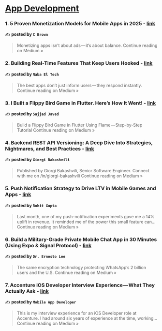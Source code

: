 
<h1><a href=https://medium.com/tag/mobile-app-development/recommended target="_blank" rel="noopener noreferrer">App Development</a></h1>
<h3>1. 5 Proven Monetization Models for Mobile Apps in 2025 - <a href="https://medium.com/@c.brown21109/5-proven-monetization-models-for-mobile-apps-in-2025-df53e5bd6b7f?source=rss------mobile_app_development-5" target="_blank" rel="noopener noreferrer">link</a></h3>

✍️ **posted by `C Brown`**

<blockquote>Monetizing apps isn’t about ads — it’s about balance.
Continue reading on Medium »</blockquote>

<h3>2. Building Real-Time Features That Keep Users Hooked - <a href="https://medium.com/@naba.el.tech/building-real-time-features-that-keep-users-hooked-5f0755697ae7?source=rss------mobile_app_development-5" target="_blank" rel="noopener noreferrer">link</a></h3>

✍️ **posted by `Naba El Tech`**

<blockquote>The best apps don’t just inform users — they respond instantly.
Continue reading on Medium »</blockquote>

<h3>3. I Built a Flippy Bird Game in Flutter. Here’s How It Went! - <a href="https://medium.com/@sajjadmakman/i-built-a-flippy-bird-game-in-flutter-heres-how-it-went-90515b34274f?source=rss------mobile_app_development-5" target="_blank" rel="noopener noreferrer">link</a></h3>

✍️ **posted by `Sajjad Javed `**

<blockquote>Build a Flippy Bird Game in Flutter Using Flame — Step-by-Step Tutorial
Continue reading on Medium »</blockquote>

<h3>4. Backend REST API Versioning: A Deep Dive Into Strategies, Nightmares, and Best Practices - <a href="https://medium.com/@lashagiorgi1233/backend-rest-api-versioning-a-deep-dive-into-strategies-nightmares-and-best-practices-568438d66dbc?source=rss------mobile_app_development-5" target="_blank" rel="noopener noreferrer">link</a></h3>

✍️ **posted by `Giorgi Bakashvili`**

<blockquote>Published by Giorgi Bakashvili, Senior Software Engineer. Connect with me on /in/giorgi-bakashvili
Continue reading on Medium »</blockquote>

<h3>5. Push Notification Strategy to Drive LTV in Mobile Games and Apps - <a href="https://medium.com/@irohitgupta/push-notification-strategy-to-drive-ltv-in-mobile-games-and-apps-2ad132706fea?source=rss------mobile_app_development-5" target="_blank" rel="noopener noreferrer">link</a></h3>

✍️ **posted by `Rohit Gupta`**

<blockquote>Last month, one of my push-notification experiments gave me a 14% uplift in revenue. It reminded me of the power this small feature can…
Continue reading on Medium »</blockquote>

<h3>6. Build a Military-Grade Private Mobile Chat App in 30 Minutes (Using Expo & Signal Protocol) - <a href="https://ernestodotnet.medium.com/build-a-military-grade-private-mobile-chat-app-in-30-minutes-using-expo-signal-protocol-d2f16905e1b5?source=rss------mobile_app_development-5" target="_blank" rel="noopener noreferrer">link</a></h3>

✍️ **posted by `Dr. Ernesto Lee`**

<blockquote>The same encryption technology protecting WhatsApp’s 2 billion users and the U.S.
Continue reading on Medium »</blockquote>

<h3>7. Accenture iOS Developer Interview Experience — What They Actually Ask - <a href="https://medium.com/@avula.koti.realpage/accenture-ios-developer-interview-experience-what-they-actually-ask-80397afa15f1?source=rss------mobile_app_development-5" target="_blank" rel="noopener noreferrer">link</a></h3>

✍️ **posted by `Mobile App Developer`**

<blockquote>This is my interview experience for an iOS Developer role at Accenture. I had around six years of experience at the time, working…
Continue reading on Medium »</blockquote>

